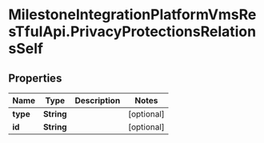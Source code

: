 # MilestoneIntegrationPlatformVmsResTfulApi.PrivacyProtectionsRelationsSelf

## Properties
Name | Type | Description | Notes
------------ | ------------- | ------------- | -------------
**type** | **String** |  | [optional] 
**id** | **String** |  | [optional] 
